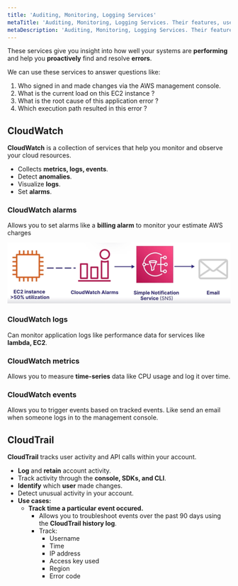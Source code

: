 ```yaml
---
title: 'Auditing, Monitoring, Logging Services'
metaTitle: 'Auditing, Monitoring, Logging Services. Their features, use cases and pricing models.'
metaDescription: 'Auditing, Monitoring, Logging Services. Their features, use cases and pricing models.'
---
```


These services give you insight into how well your systems are **performing** and help you **proactively** find and resolve **errors**.

We can use these services to answer questions like:

1. Who signed in and made changes via the AWS management console.
2. What is the current load on this EC2 instance ?
3. What is the root cause of this application error ?
4. Which execution path resulted in this error ?

## CloudWatch

**CloudWatch** is a collection of services that help you monitor and observe your cloud resources.

- Collects **metrics, logs, events**.
- Detect **anomalies**.
- Visualize **logs**.
- Set **alarms**.

### CloudWatch alarms

Allows you to set alarms like a **billing alarm** to monitor your estimate AWS charges

![Screen Shot 2021-10-22 at 12.02.51 PM](../images/cloudwatch-alarm.png)

### CloudWatch logs

Can monitor application logs like performance data for services like **lambda, EC2**.

### CloudWatch metrics

Allows you to measure **time-series** data like CPU usage and log it over time.

### CloudWatch events

Allows you to trigger events based on tracked events. Like send an email when someone logs in to the management console.

## CloudTrail

**CloudTrail** tracks user activity and API calls within your account.

- **Log** and **retain** account activity.
- Track activity through the **console, SDKs, and CLI**.
- **Identify** which **user** made changes.
- Detect unusual activity in your account.
- **Use cases:**
  - **Track time a particular event occured.**
    - Allows you to troubleshoot events over the past 90 days using the **CloudTrail history log**.
    - Track:
      - Username
      - Time
      - IP address
      - Access key used
      - Region
      - Error code
